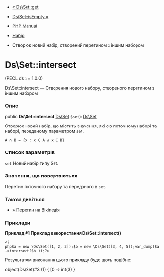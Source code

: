 - [« Ds\Set::get](ds-set.get.md)
- [Ds\Set::isEmpty »](ds-set.isempty.md)

- [PHP Manual](index.md)
- [Набір](class.ds-set.md)
- Створює новий набір, створений перетином з іншим набором

# Ds\Set::intersect

(PECL ds \>= 1.0.0)

Ds\Set::intersect — Створення нового набору, створеного перетином з іншим
набором

### Опис

public **Ds\Set::intersect**([Ds\Set](class.ds-set.md) `$set`):
[Ds\Set](class.ds-set.md)

Створює новий набір, що містить значення, які є в поточному
наборі та наборі, переданому параметром `set`.

`A ∩ B = {x : x ∈ A ∧ x ∈ B}`

### Список параметрів

`set`
Новий набір типу Set.

### Значення, що повертаються

Перетин поточного набору та переданого в `set`.

### Також дивіться

- [» Перетин](https://en.wikipedia.org/wiki/Intersection_(set_theory))
на Вікіпедія

### Приклади

**Приклад #1 Приклад використання **Ds\Set::intersect()****

` <?php$a = new \Ds\Set([1, 2, 3]);$b = new \Ds\Set([3, 4, 5]);var_dump($a->intersect($b ));?> `

Результатом виконання цього прикладу буде щось подібне:

object(Ds\Set)#3 (1) {
[0]=>
int(3)
}
